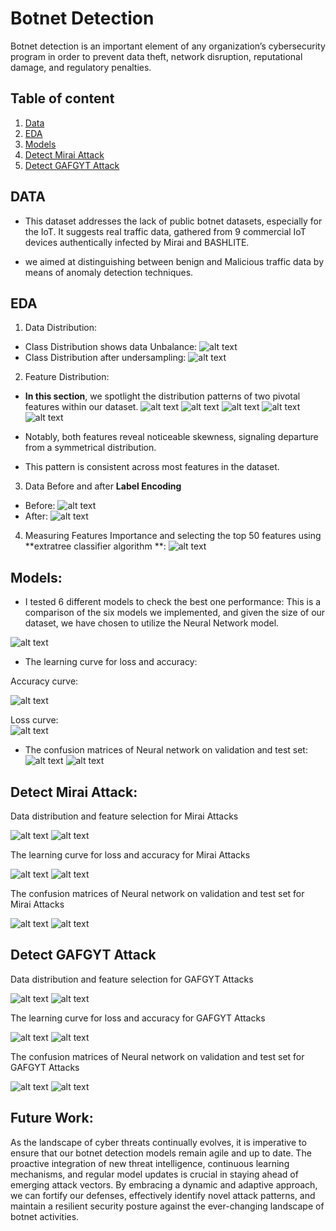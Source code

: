 # Botnet Detection

Botnet detection is an important element of any organization’s cybersecurity program in order to prevent data theft, network disruption, reputational damage, and regulatory penalties.


## Table of content
1. [Data](#Data)
2. [EDA](#EDA)
3. [Models](#Models)
4. [Detect Mirai Attack](#Detect#Mirai#Attack)
5. [Detect GAFGYT Attack](#Detect#GAFGYT#Attack)



## DATA
- This dataset addresses the lack of public botnet datasets, especially for the IoT. It suggests real traffic data, gathered from 9 commercial IoT devices authentically infected by Mirai and BASHLITE.

- we aimed at distinguishing between benign and Malicious traffic data by means of anomaly detection techniques.
## EDA
1. Data Distribution:
- Class Distribution shows data Unbalance:
![alt text](https://github.com/AhmedEssam29/Botnet_Detection/blob/main/imp/Picture1.png?raw=true)
- Class Distribution after undersampling:
![alt text](https://github.com/AhmedEssam29/Botnet_Detection/blob/main/imp/Picture2.png?raw=true)

2. Feature Distribution:
- **In this section**, we spotlight the distribution patterns of two pivotal features within our dataset.
![alt text](https://github.com/AhmedEssam29/Botnet_Detection/blob/main/imp/Picture3.png?raw=true)
![alt text](https://github.com/AhmedEssam29/Botnet_Detection/blob/main/imp/Picture4.png?raw=true)
![alt text](https://github.com/AhmedEssam29/Botnet_Detection/blob/main/imp/Picture5.png?raw=true)
![alt text](https://github.com/AhmedEssam29/Botnet_Detection/blob/main/imp/Picture6.png?raw=true)
![alt text](https://github.com/AhmedEssam29/Botnet_Detection/blob/main/imp/Picture7.png?raw=true)



- Notably, both features reveal noticeable skewness, signaling departure from a symmetrical distribution.
- This pattern is consistent across most features in the dataset.

3. Data Before and after **Label Encoding**
- Before:
![alt text](https://github.com/AhmedEssam29/Botnet_Detection/blob/main/imp/Picture8.png?raw=true)
- After:
![alt text](https://github.com/AhmedEssam29/Botnet_Detection/blob/main/imp/Picture9.png?raw=true)

4. Measuring Features Importance and selecting the top 50 features using **extratree classifier algorithm **:
![alt text](https://github.com/AhmedEssam29/Botnet_Detection/blob/main/imp/Picture10.png?raw=true)

## Models:
- I tested 6 different models to check the best one performance:
This is a comparison of the six models we implemented, and given the size of our dataset, we have chosen to utilize the Neural Network model.

![alt text](https://github.com/AhmedEssam29/Botnet_Detection/blob/main/imp/Picture11.jpg?raw=true)

- The learning curve for loss and accuracy:

Accuracy curve:

![alt text](https://github.com/AhmedEssam29/Botnet_Detection/blob/main/imp/Picture12.png?raw=true)

Loss curve:  
![alt text](https://github.com/AhmedEssam29/Botnet_Detection/blob/main/imp/Picture13.png?raw=true)

- The confusion matrices of Neural network on validation and test set:
![alt text](https://github.com/AhmedEssam29/Botnet_Detection/blob/main/imp/Picture14.png?raw=true)
![alt text](https://github.com/AhmedEssam29/Botnet_Detection/blob/main/imp/Picture15.png?raw=true)


## Detect Mirai Attack:
Data distribution and feature selection for Mirai Attacks
 
![alt text](https://github.com/AhmedEssam29/Botnet_Detection/blob/main/imp/Picture16.png?raw=true)
![alt text](https://github.com/AhmedEssam29/Botnet_Detection/blob/main/imp/Picture17.png?raw=true)


The learning curve for loss and accuracy for Mirai Attacks  

![alt text](https://github.com/AhmedEssam29/Botnet_Detection/blob/main/imp/Picture18.png?raw=true)
![alt text](https://github.com/AhmedEssam29/Botnet_Detection/blob/main/imp/Picture19.png?raw=true)


The confusion matrices of Neural network on validation and test set for Mirai Attacks

![alt text](https://github.com/AhmedEssam29/Botnet_Detection/blob/main/imp/Picture20.png?raw=true)
![alt text](https://github.com/AhmedEssam29/Botnet_Detection/blob/main/imp/Picture21.png?raw=true)

## Detect GAFGYT Attack
Data distribution and feature selection for GAFGYT Attacks
 
![alt text](https://github.com/AhmedEssam29/Botnet_Detection/blob/main/imp/Picture22.png?raw=true)
![alt text](https://github.com/AhmedEssam29/Botnet_Detection/blob/main/imp/Picture23.png?raw=true)


The learning curve for loss and accuracy for GAFGYT Attacks 
 
![alt text](https://github.com/AhmedEssam29/Botnet_Detection/blob/main/imp/Picture24.png?raw=true)
![alt text](https://github.com/AhmedEssam29/Botnet_Detection/blob/main/imp/Picture25.png?raw=true)

The confusion matrices of Neural network on validation and test set for GAFGYT Attacks

![alt text](https://github.com/AhmedEssam29/Botnet_Detection/blob/main/imp/Picture26.png?raw=true)
![alt text](https://github.com/AhmedEssam29/Botnet_Detection/blob/main/imp/Picture27.png?raw=true)

## Future Work:

As the landscape of cyber threats continually evolves, it is imperative to ensure that our botnet detection models remain agile and up to date. The proactive integration of new threat intelligence, continuous learning mechanisms, and regular model updates is crucial in staying ahead of emerging attack vectors. By embracing a dynamic and adaptive approach, we can fortify our defenses, effectively identify novel attack patterns, and maintain a resilient security posture against the ever-changing landscape of botnet activities.



